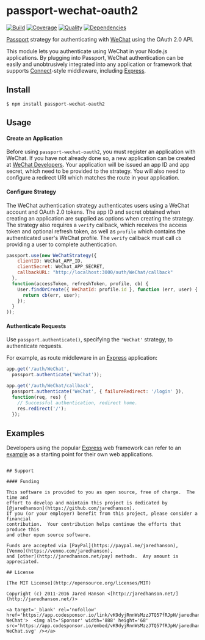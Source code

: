 # passport-wechat-oauth2

[![Build](https://img.shields.io/travis/jaredhanson/passport-WeChat.svg)](https://travis-ci.org/jaredhanson/passport-WeChat)
[![Coverage](https://img.shields.io/coveralls/jaredhanson/passport-WeChat.svg)](https://coveralls.io/r/jaredhanson/passport-WeChat)
[![Quality](https://img.shields.io/codeclimate/github/jaredhanson/passport-WeChat.svg?label=quality)](https://codeclimate.com/github/jaredhanson/passport-WeChat)
[![Dependencies](https://img.shields.io/david/jaredhanson/passport-WeChat.svg)](https://david-dm.org/jaredhanson/passport-WeChat)


[Passport](http://passportjs.org/) strategy for authenticating with [WeChat](http://open.wechat.com/cgi-bin/newreadtemplate?t=overseas_open/docs/web/login/login)
using the OAuth 2.0 API.

This module lets you authenticate using WeChat in your Node.js applications.
By plugging into Passport, WeChat authentication can be easily and
unobtrusively integrated into any application or framework that supports
[Connect](http://www.senchalabs.org/connect/)-style middleware, including
[Express](http://expressjs.com/).

## Install

    $ npm install passport-wechat-oauth2

## Usage

#### Create an Application

Before using `passport-wechat-oauth2`, you must register an application with
WeChat.  If you have not already done so, a new application can be created at
[WeChat Developers](http://open.wechat.com/cgi-bin/newreadtemplate?t=overseas_open/faq&symbol=faqs-oa-registration).  Your application will
be issued an app ID and app secret, which need to be provided to the strategy.
You will also need to configure a redirect URI which matches the route in your
application.

#### Configure Strategy

The WeChat authentication strategy authenticates users using a WeChat
account and OAuth 2.0 tokens.  The app ID and secret obtained when creating an
application are supplied as options when creating the strategy.  The strategy
also requires a `verify` callback, which receives the access token and optional
refresh token, as well as `profile` which contains the authenticated user's
WeChat profile.  The `verify` callback must call `cb` providing a user to
complete authentication.

```js
passport.use(new WeChatStrategy({
    clientID: WeChat_APP_ID,
    clientSecret: WeChat_APP_SECRET,
    callbackURL: "http://localhost:3000/auth/WeChat/callback"
  },
  function(accessToken, refreshToken, profile, cb) {
    User.findOrCreate({ WeChatId: profile.id }, function (err, user) {
      return cb(err, user);
    });
  }
));
```

#### Authenticate Requests

Use `passport.authenticate()`, specifying the `'WeChat'` strategy, to
authenticate requests.

For example, as route middleware in an [Express](http://expressjs.com/)
application:

```js
app.get('/auth/WeChat',
  passport.authenticate('WeChat'));

app.get('/auth/WeChat/callback',
  passport.authenticate('WeChat', { failureRedirect: '/login' }),
  function(req, res) {
    // Successful authentication, redirect home.
    res.redirect('/');
  });
```

## Examples

Developers using the popular [Express](http://expressjs.com/) web framework can
refer to an [example](https://github.com/passport/express-4.x-WeChat-example)
as a starting point for their own web applications.

```

## Support

#### Funding

This software is provided to you as open source, free of charge.  The time and
effort to develop and maintain this project is dedicated by [@jaredhanson](https://github.com/jaredhanson).
If you (or your employer) benefit from this project, please consider a financial
contribution.  Your contribution helps continue the efforts that produce this
and other open source software.

Funds are accepted via [PayPal](https://paypal.me/jaredhanson), [Venmo](https://venmo.com/jaredhanson),
and [other](http://jaredhanson.net/pay) methods.  Any amount is appreciated.

## License

[The MIT License](http://opensource.org/licenses/MIT)

Copyright (c) 2011-2016 Jared Hanson <[http://jaredhanson.net/](http://jaredhanson.net/)>

<a target='_blank' rel='nofollow' href='https://app.codesponsor.io/link/vK9dyjRnnWsMzzJTQ57fRJpH/jaredhanson/passport-WeChat'>  <img alt='Sponsor' width='888' height='68' src='https://app.codesponsor.io/embed/vK9dyjRnnWsMzzJTQ57fRJpH/jaredhanson/passport-WeChat.svg' /></a>
